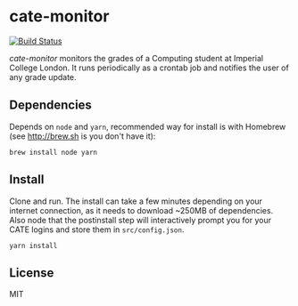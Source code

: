 # cate-monitor

[![Build Status](https://travis-ci.org/louisblin/cate-monitor.svg?branch=master)](https://travis-ci.org/louisblin/cate-monitor)

*cate-monitor* monitors the grades of a Computing student at Imperial College
London. It runs periodically as a crontab job and notifies the user of any grade
update.

## Dependencies

Depends on `node` and `yarn`, recommended way for install is with Homebrew (see
http://brew.sh is you don't have it):

```shell
brew install node yarn
```

## Install

Clone and run. The install can take a few minutes depending on your internet
connection, as it needs to download ~250MB of dependencies. Also node that the
postinstall step will interactively prompt you for your CATE logins and store
them in `src/config.json`.

```shell
yarn install
```

## License

MIT
